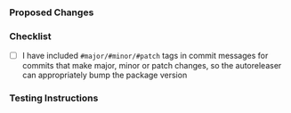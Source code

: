### Proposed Changes

### Checklist

- [ ] I have included `#major/#minor/#patch` tags in commit messages for commits that make major, minor or patch changes, so the autoreleaser can appropriately bump the package version

### Testing Instructions

